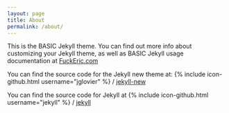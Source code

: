 ```yaml
---
layout: page
title: About
permalink: /about/
---
```


This is the BASIC Jekyll theme. You can find out more info about customizing your Jekyll theme, as well as BASIC Jekyll usage documentation at [FuckEric.com](http://jekyllrb.com/)

You can find the source code for the Jekyll new theme at:
{% include icon-github.html username="jglovier" %} /
[jekyll-new](https://github.com/jglovier/jekyll-new)

You can find the source code for Jekyll at
{% include icon-github.html username="jekyll" %} /
[jekyll](https://github.com/jekyll/jekyll)
